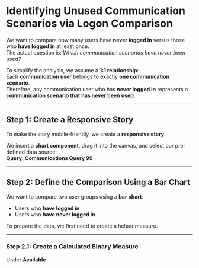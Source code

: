 # Identifying Unused Communication Scenarios via Logon Comparison

We want to compare how many users have **never logged in** versus those who **have logged in** at least once.  
The actual question is: _Which communication scenarios have never been used?_

To simplify the analysis, we assume a **1:1 relationship**:  
Each **communication user** belongs to exactly **one communication scenario**.  
Therefore, any communication user who has **never logged in** represents a **communication scenario that has never been used**.

---

## Step 1: Create a Responsive Story

To make the story mobile-friendly, we create a **responsive story**.

We insert a **chart component**, drag it into the canvas, and select our pre-defined data source:  
**Query: Communications Query 99**

---

## Step 2: Define the Comparison Using a Bar Chart

We want to compare two user groups using a **bar chart**:

- Users who **have logged in**
- Users who **have never logged in**

To prepare the data, we first need to create a helper measure.

---

### Step 2.1: Create a Calculated Binary Measure

Under **Available**

